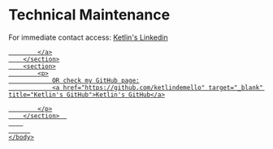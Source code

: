 
<html>
    <head>
        <meta charset="utf-8"> <!-- there is no closing meta tag -->
        <title>
            Ketlin de Mello Moreira
        </title>
    </head>
    <body>
        <h1>Technical Maintenance </h1>
        <section>
           For immediate contact access:    
            <a href="https://www.linkedin.com/in/ketlindemello/" target="_blank" title="Ketlin's Linkdin">Ketlin's Linkedin
            
            </a>
        </section>
        <section>
            <p>
                OR check my GitHub page:
                <a href="https://github.com/ketlindemello" target="_blank" title="Ketlin's GitHub">Ketlin's GitHub</a>

            </p>
        </section>  
        
          
    </body>
</html>
